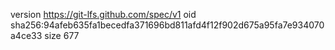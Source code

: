 version https://git-lfs.github.com/spec/v1
oid sha256:94afeb635fa1becedfa371696bd811afd4f12f902d675a95fa7e934070a4ce33
size 677
